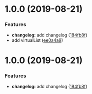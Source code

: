 # 1.0.0 (2019-08-21)


### Features

* **changelog:** add changelog ([184fb8f](https://github.com/HoustonEB/package-demo/commit/184fb8f))
* add virtualList ([ee0a4a9](https://github.com/HoustonEB/package-demo/commit/ee0a4a9))



# 1.0.0 (2019-08-21)


### Features

* **changelog:** add changelog ([184fb8f](https://github.com/HoustonEB/package-demo/commit/184fb8f))



